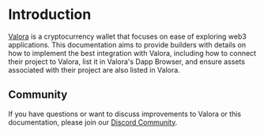 # Introduction

[Valora](https://github.com/valora-inc/wallet) is a cryptocurrency
wallet that focuses on ease of exploring web3 applications. This
documentation aims to provide builders with details on how to
implement the best integration with Valora, including how to connect
their project to Valora, list it in Valora's Dapp Browser, and ensure
assets associated with their project are also listed in Valora.

## Community

If you have questions or want to discuss improvements to Valora or
this documentation, please join our [Discord
Community](https://discord.com/invite/J5XMtMkwC4).
